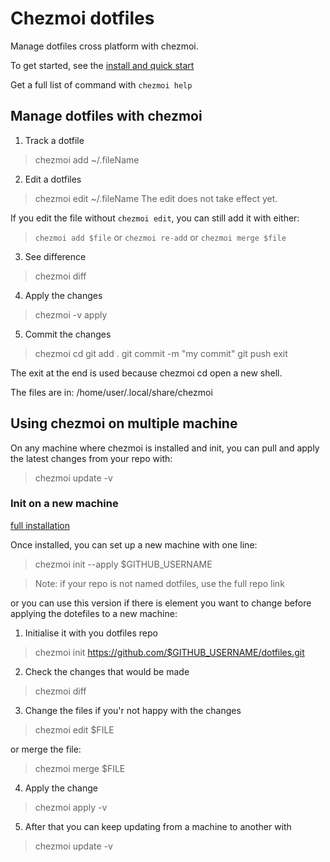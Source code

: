 # Chezmoi dotfiles

Manage dotfiles cross platform with chezmoi.

To get started, see the [install and quick start](https://www.chezmoi.io/install/)

Get a full list of command with `chezmoi help`

## Manage dotfiles with chezmoi

1. Track a dotfile
> chezmoi add ~/.fileName

2. Edit a dotfiles
> chezmoi edit ~/.fileName
The edit does not take effect yet.

If you edit the file without `chezmoi edit`, you can still add it with either:
>`chezmoi add $file` or `chezmoi re-add`
or
> `chezmoi merge $file`

3. See difference
> chezmoi diff

4. Apply the changes
> chezmoi -v apply

5. Commit the changes
> chezmoi cd
> git add .
> git commit -m "my commit"
> git push
> exit

The exit at the end is used because chezmoi cd open a new shell.

The files are in: /home/user/.local/share/chezmoi

## Using chezmoi on multiple machine

On any machine where chezmoi is installed and init, you can pull and apply the latest changes from your repo with:
>chezmoi update -v

### Init on a new machine

[full installation](installation.md)

Once installed, you can set up a new machine with one line:
> chezmoi init --apply $GITHUB_USERNAME

>Note: if your repo is not named dotfiles, use the full repo link

or you can use this version if there is element you want to change before applying the dotefiles to a new machine:

1. Initialise it with you dotfiles repo
> chezmoi init https://github.com/$GITHUB_USERNAME/dotfiles.git

2. Check the changes that would be made
> chezmoi diff

3. Change the files if you'r not happy with the changes
> chezmoi edit $FILE

or merge the file:
> chezmoi merge $FILE

4. Apply the change
> chezmoi apply -v

5. After that you can keep updating from a machine to another with 
>chezmoi update -v
